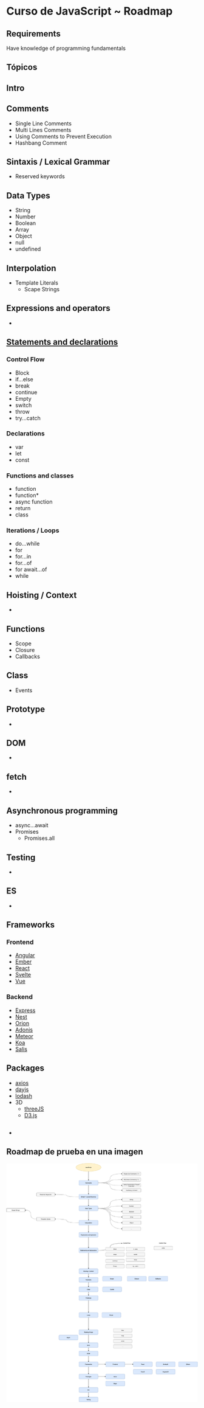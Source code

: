 # Curso de JavaScript ~ Roadmap


## Requirements

Have knowledge of programming fundamentals

## Tópicos


## Intro


## Comments

- Single Line Comments
- Multi Lines Comments
- Using Comments to Prevent Execution
- Hashbang Comment

## Sintaxis / Lexical Grammar

- Reserved keywords

## Data Types
- String
- Number
- Boolean
- Array
- Object
- null
- undefined

## Interpolation 

- Template Literals
    - Scape Strings

## Expressions and operators

- 

## [Statements and declarations](https://developer.mozilla.org/en-US/docs/Web/JavaScript/Reference/Statements)

### Control Flow
- Block
- if...else
- break
- continue
- Empty
- switch
- throw
- try...catch

### Declarations

- var
- let
- const

### Functions and classes

- function 
- function*
- async function
- return
- class

### Iterations / Loops
- do...while
- for
- for...in
- for...of
- for await...of
- while


## Hoisting / Context

- 

## Functions

- Scope
- Closure
- Callbacks

## Class

- Events

## Prototype

- 


## DOM

- 

## fetch

- 

## Asynchronous programming

- async...await
- Promises
    - Promises.all


## Testing

- 

## ES

- 

## Frameworks

### Frontend
- [Angular](https://angularjs.org/)
- [Ember](https://emberjs.com/)
- [React](https://reactjs.org/)
- [Svelte](https://svelte.dev/)
- [Vue](https://vuejs.org/)

### Backend

- [Express](https://expressjs.com/es/)
- [Nest](https://nestjs.com/)
- [Orion](https://orionjs.com/)
- [Adonis](https://adonisjs.com/)
- [Meteor](https://www.meteor.com/)
- [Koa](https://koajs.com/)
- [Salis](https://sailsjs.com/)

## Packages

- [axios](https://axios-http.com/)
- [dayjs](https://day.js.org/)
- [lodash](https://lodash.com/)
- 3D
    - [threeJS](https://threejs.org/)
    - [D3.js](https://d3js.org/)

## 

- 

## Roadmap de prueba en una imagen

![Image](./src/images/test-roadmap.png)

